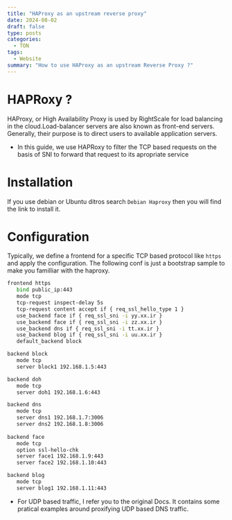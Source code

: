 ```yaml
---
title: "HAProxy as an upstream reverse proxy"
date: 2024-08-02
draft: false
type: posts
categories:
  - TON
tags:
  - Website
summary: "How to use HAProxy as an upstream Reverse Proxy ?"
---
```

# HAPRoxy ?
HAProxy, or High Availability Proxy is used by RightScale for load balancing in the cloud.Load-balancer servers are also known as front-end servers. Generally, their purpose is to direct users to available application servers.

- In this guide, we use HAPRoxy to filter the TCP based requests on the basis of SNI to forward that request to its apropriate service

# Installation
If you use debian or Ubuntu ditros search `` Debian Haproxy `` then you will find the link to install it.

# Configuration
Typically, we define a frontend for a specific TCP based protocol like `` https `` and apply the configuration. The following conf is just a bootstrap sample to make you familliar with the haproxy.

```bash
frontend https
   bind public_ip:443
   mode tcp
   tcp-request inspect-delay 5s
   tcp-request content accept if { req_ssl_hello_type 1 }
   use_backend face if { req_ssl_sni -i yy.xx.ir }
   use_backend face if { req_ssl_sni -i zz.xx.ir }
   use_backend dns if { req_ssl_sni -i tt.xx.ir }
   use_backend blog if { req_ssl_sni -i uu.xx.ir }
   default_backend block

backend block
   mode tcp
   server block1 192.168.1.5:443

backend doh
   mode tcp
   server doh1 192.168.1.6:443

backend dns
   mode tcp
   server dns1 192.168.1.7:3006
   server dns2 192.168.1.8:3006
   
backend face
   mode tcp
   option ssl-hello-chk
   server face1 192.168.1.9:443
   server face2 192.168.1.10:443

backend blog
   mode tcp
   server blog1 192.168.1.11:443

```

- For UDP based traffic, I refer you to the original Docs. It contains some pratical examples around proxifying UDP based DNS traffic.
